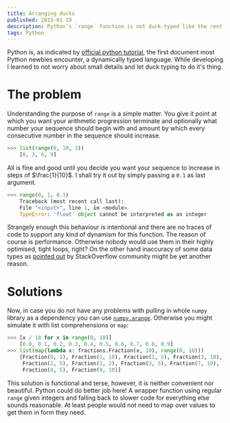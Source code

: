 ```yaml
---
title: Arranging ducks
published: 2013-01-19
description: Python’s `range` function is not duck-typed like the rest of the language. There are workarounds though!
tags: Python
---
```


Python is, as indicated by [official python tutorial][python_tutorial],
the first document most Python newbies encounter, a dynamically typed
language. While developing I learned to not worry about small details and let
duck typing to do it's thing.

[python_tutorial]: http://docs.python.org/3/tutorial/index.html

# The problem

Understanding the purpose of `range` is a simple matter. You give it point at
which you want your arithmetic progression terminate and
optionally what number your sequence should begin with and amount by which
every consecutive number in the sequence should increase.

```python
>>> list(range(0, 10, 3))
    [0, 3, 6, 9]
```

All is fine and good until you decide you want your sequence to increase in
steps of $\frac{1}{10}$. I shall try it out by simply passing a `0.1` as last argument.

```python
>>> range(0, 1, 0.1)
    Traceback (most recent call last):
    File "<input>", line 1, in <module>
    TypeError: 'float' object cannot be interpreted as an integer
```

Strangely enough this behaviour is intentional and there are no traces of code
to support any kind of dynamism for this function. The reason of course is
performance. Otherwise nobody would use them in their highly optimised, tight
loops, right? On the other hand inaccuracy of some data types as
[pointed out][frange] by StackOverflow community might be yet another reason.

[frange]: http://stackoverflow.com/a/4189798

# Solutions

Now, in case you do not have any problems with pulling in whole `numpy`
library as a dependency you can use [`numpy.arange`][npy_arange]. Otherwise you
might simulate it with list comprehensions or `map`:

```python
>>> [x / 10 for x in range(0, 10)]
    [0.0, 0.1, 0.2, 0.3, 0.4, 0.5, 0.6, 0.7, 0.8, 0.9]
>>> list(map(lambda x: fractions.Fraction(x, 10), range(0, 10)))
    [Fraction(0, 1), Fraction(1, 10), Fraction(1, 5), Fraction(3, 10),
     Fraction(2, 5), Fraction(1, 2), Fraction(3, 5), Fraction(7, 10),
     Fraction(4, 5), Fraction(9, 10)]
```

This solution is functional and terse, however, it is neither convenient nor
beautiful. Python could do better job here! A wrapper function using regular
`range` given integers and falling back to slower code for everything else
sounds reasonable. At least people would not need to map over values to get
them in form they need.

[npy_arange]: http://docs.scipy.org/doc/numpy/reference/generated/numpy.arange.html#numpy.arange
